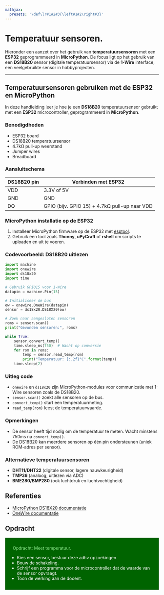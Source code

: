 ```yaml
---
mathjax:
  presets: '\def\lr#1#2#3{\left#1#2\right#3}'
---
```


# Temperatuur sensoren.

Hieronder een aanzet over het gebruik van **temperatuursensoren** met een **ESP32** geprogrammeerd in **MicroPython**. De focus ligt op het gebruik van een **DS18B20** sensor (digitale temperatuursensor) via de **1-Wire** interface, een veelgebruikte sensor in hobbyprojecten.

---

## Temperatuursensoren gebruiken met de ESP32 en MicroPython

In deze handleiding leer je hoe je een **DS18B20** temperatuursensor gebruikt met een **ESP32** microcontroller, geprogrammeerd in **MicroPython**.

### Benodigdheden

- ESP32 board
- DS18B20 temperatuursensor
- 4.7kΩ pull-up weerstand
- Jumper wires
- Breadboard

### Aansluitschema

| DS18B20 pin | Verbinden met ESP32 |
|-------------|---------------------|
| VDD         | 3.3V of 5V          |
| GND         | GND                 |
| DQ          | GPIO (bijv. GPIO 15) + 4.7kΩ pull-up naar VDD |

### MicroPython installatie op de ESP32

1. Installeer MicroPython firmware op de ESP32 met [esptool](https://github.com/espressif/esptool).
2. Gebruik een tool zoals **Thonny**, **uPyCraft** of **rshell** om scripts te uploaden en uit te voeren.

### Codevoorbeeld: DS18B20 uitlezen

```python
import machine
import onewire
import ds18x20
import time

# Gebruik GPIO15 voor 1-Wire
datapin = machine.Pin(15)

# Initialiseer de bus
ow = onewire.OneWire(datapin)
sensor = ds18x20.DS18X20(ow)

# Zoek naar aangesloten sensoren
roms = sensor.scan()
print("Gevonden sensoren:", roms)

while True:
    sensor.convert_temp()
    time.sleep_ms(750)  # Wacht op conversie
    for rom in roms:
        temp = sensor.read_temp(rom)
        print("Temperatuur: {:.2f}°C".format(temp))
    time.sleep(2)
```

### Uitleg code

* `onewire` en `ds18x20` zijn MicroPython-modules voor communicatie met 1-Wire sensoren zoals de DS18B20.
* `sensor.scan()` zoekt alle sensoren op de bus.
* `convert_temp()` start een temperatuurmeting.
* `read_temp(rom)` leest de temperatuurwaarde.

### Opmerkingen

* De sensor heeft tijd nodig om de temperatuur te meten. Wacht minstens 750ms na `convert_temp()`.
* De DS18B20 kan meerdere sensoren op één pin ondersteunen (uniek ROM-adres per sensor).

### Alternatieve temperatuursensoren

* **DHT11/DHT22** (digitale sensor, lagere nauwkeurigheid)
* **TMP36** (analoog, uitlezen via ADC)
* **BME280/BMP280** (ook luchtdruk en luchtvochtigheid)

## Referenties

* [MicroPython DS18X20 documentatie](https://docs.micropython.org/en/latest/library/ds18x20.html)
* [OneWire documentatie](https://docs.micropython.org/en/latest/library/onewire.html)


## Opdracht

<div style="background-color:darkgreen; text-align:left; vertical-align:left; padding:15px;">
<p style="color:lightgreen; margin:10px">
Opdracht: Meet temperatuur.
<ul style="color: white;">
<li>Kies een sensor, bestuur deze adhv opzoekingen.</li>
<li>Bouw de schakeling.</li>
<li>Schrijf een programma voor de microcontroller dat de waarde van de sensor opvraagt.</li>
<li>Toon de werking aan de docent.</li>
</ul>
</p>
</div>